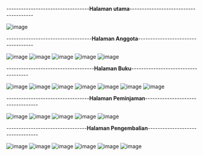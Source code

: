 ----------------------------------**Halaman utama**--------------------------------------

![image](https://github.com/user-attachments/assets/b2d7402e-5860-402d-847b-7fdd0e23b106)

-----------------------------------**Halaman Anggota**-----------------------------------


![image](https://github.com/user-attachments/assets/74703fa4-f903-466c-944e-a4b25aa241d9)
![image](https://github.com/user-attachments/assets/db52c46d-1627-4d03-823c-5ac62f822432)
![image](https://github.com/user-attachments/assets/4ed9ac22-6099-4573-8c5c-06ecaa3ae5a1)
![image](https://github.com/user-attachments/assets/4e43816b-89e4-4146-b418-2a8b87111828)
![image](https://github.com/user-attachments/assets/6c6f4075-26ed-4f77-b9e6-e10dcb19d96a)


------------------------------------**Halaman Buku**------------------------------------


![image](https://github.com/user-attachments/assets/2abb0824-9725-40aa-84a7-52bc1d8997da)
![image](https://github.com/user-attachments/assets/a9a18df0-c8ba-4172-a78c-b071307bd117)
![image](https://github.com/user-attachments/assets/2c536ca1-d6b3-4d68-8651-538609064e31)
![image](https://github.com/user-attachments/assets/4702fd22-9cd8-4869-bbc7-81769811f74c)
![image](https://github.com/user-attachments/assets/1b6f0650-99da-41ec-8414-c17e2173cd07)
![image](https://github.com/user-attachments/assets/84546b4f-cd4d-40fe-b24f-dc1f814fe95e)
![image](https://github.com/user-attachments/assets/f93a6e38-8788-4318-815f-099abd73d997)


----------------------------------**Halaman Peminjaman**----------------------------------


![image](https://github.com/user-attachments/assets/76cd39ba-33b7-46c6-be1f-989596ebfb24)
![image](https://github.com/user-attachments/assets/4ca95efb-7de1-46f4-9538-af5b0983cc1a)
![image](https://github.com/user-attachments/assets/65dabec1-a42d-407d-a5d1-3a65e7f4f746)
![image](https://github.com/user-attachments/assets/2bdfa5d5-e528-4245-9e4a-875ef6e1e3dd)
![image](https://github.com/user-attachments/assets/c4d39bdc-2d68-44c5-acb6-bab455a28351)



---------------------------------**Halaman Pengembalian**---------------------------------


![image](https://github.com/user-attachments/assets/59a4dd7d-339f-4b67-996a-488aa9815fd9)
![image](https://github.com/user-attachments/assets/2cd306d7-306e-4a0c-b4ca-515c0ce0d856)
![image](https://github.com/user-attachments/assets/5fcc3482-e7e3-4e6f-902f-077cc7b892cf)
![image](https://github.com/user-attachments/assets/d2560f93-e0e7-4192-87d3-ed1a232b4602)
![image](https://github.com/user-attachments/assets/c1137340-1644-4a60-99c4-4fa1ee76cd18)
![image](https://github.com/user-attachments/assets/24918918-3e13-4120-a0ca-d40f645b4cdf)

